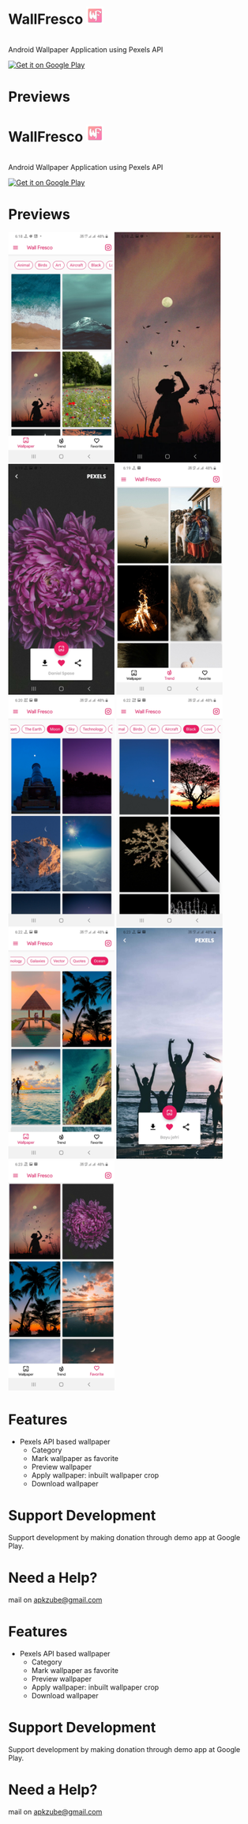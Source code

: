 # WallFresco <img src="https://github.com/Vpn97/WallFresco/blob/master/app/src/main/res/mipmap-xxxhdpi/ic_launcher.png" width="35">
<br>Android Wallpaper Application using Pexels API
<p><a href='https://play.google.com/store/apps/details?id=com.apkzube.wallfresco&hl=en'><img alt='Get it on Google Play' src='https://play.google.com/intl/en_us/badges/images/generic/en_badge_web_generic.png' width="200"/></a></p>


# Previews
# WallFresco <img src="https://github.com/Vpn97/WallFresco/blob/master/app/src/main/res/mipmap-xxxhdpi/ic_launcher.png" width="35">
<br>Android Wallpaper Application using Pexels API
<p><a href='https://play.google.com/store/apps/details?id=com.apkzube.wallfresco&hl=en'><img alt='Get it on Google Play' src='https://play.google.com/intl/en_us/badges/images/generic/en_badge_web_generic.png' width="200"/></a></p>


# Previews
<img src="https://github.com/Vpn97/WallFresco/blob/master/screenshot/Screenshot_20200503-181845_Wall%20Fresco.jpg" width="215"><img src="https://github.com/Vpn97/WallFresco/blob/master/screenshot/Screenshot_20200503-181856_Wall%20Fresco.jpg" width="215"> <img src="https://github.com/Vpn97/WallFresco/blob/master/screenshot/Screenshot_20200503-181913_Wall%20Fresco.jpg" width="215"> <img src="https://github.com/Vpn97/WallFresco/blob/master/screenshot/Screenshot_20200503-181948_Wall%20Fresco.jpg" width="215"> <img src="https://github.com/Vpn97/WallFresco/blob/master/screenshot/Screenshot_20200503-182015_Wall%20Fresco.jpg" width="215"> <img src="https://github.com/Vpn97/WallFresco/blob/master/screenshot/Screenshot_20200503-182203_Wall%20Fresco.jpg" width="215"> <img src="https://github.com/Vpn97/WallFresco/blob/master/screenshot/Screenshot_20200503-182243_Wall%20Fresco.jpg" width="215"> <img src="https://github.com/Vpn97/WallFresco/blob/master/screenshot/Screenshot_20200503-182310_Wall%20Fresco.jpg" width="215"> <img src="https://github.com/Vpn97/WallFresco/blob/master/screenshot/Screenshot_20200503-182320_Wall%20Fresco.jpg" width="215"> 

# Features
* Pexels API based wallpaper
  * Category
  * Mark wallpaper as favorite
  * Preview wallpaper
  * Apply wallpaper: inbuilt wallpaper crop
  * Download wallpaper

# Support Development
Support development by making donation through demo app at Google Play.

# Need a Help?
 mail on apkzube@gmail.com


# Features
* Pexels API based wallpaper
  * Category
  * Mark wallpaper as favorite
  * Preview wallpaper
  * Apply wallpaper: inbuilt wallpaper crop
  * Download wallpaper

# Support Development
Support development by making donation through demo app at Google Play.

# Need a Help?
 mail on apkzube@gmail.com
